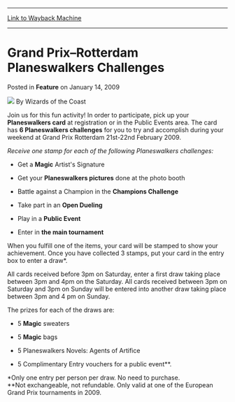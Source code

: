 
---
[Link to Wayback Machine](https://web.archive.org/web/20220929084058/https://magic.wizards.com/en/articles/archive/feature/grand-prix%E2%80%93rotterdam-planeswalkers-challenges-2009-01-14)

[_metadata_:author]:- "Wizards of the Coast"
[_metadata_:description]:- "Join us for this fun activity! In order to participate, pick up your Planeswalkers card at registration or in the Public Events area. The card has 6 Planeswalkers challenges for you to try and accomplish during your weekend at Grand Prix Rotterdam 21st-22nd February 2009."
[_metadata_:generator]:- "Drupal 7 (http://drupal.org)"
[_metadata_:publish_date]:- "2009-01-14"
[_metadata_:title]:- "Grand Prix–Rotterdam Planeswalkers Challenges"
[_metadata_:wayback_capture_timestamp]:- "2022-09-29 08:40:58+00:00"
[_metadata_:wayback_raw_url]:- "https://web.archive.org/web/20220929084058id_/https://magic.wizards.com/en/articles/archive/feature/grand-prix%E2%80%93rotterdam-planeswalkers-challenges-2009-01-14"
[_metadata_:wayback_url]:- "https://magic.wizards.com/en/articles/archive/feature/grand-prix%E2%80%93rotterdam-planeswalkers-challenges-2009-01-14"
---


Grand Prix–Rotterdam Planeswalkers Challenges
=============================================



 Posted in **Feature**
 on January 14, 2009 






![](https://media.magic.wizards.com/styles/auth_small/public/images/person/wizards_author.jpg)
By Wizards of the Coast











Join us for this fun activity! In order to participate, pick up your **Planeswalkers card** at registration or in the Public Events area. The card has **6 Planeswalkers challenges** for you to try and accomplish during your weekend at Grand Prix Rotterdam 21st-22nd February 2009.


*Receive one stamp for each of the following Planeswalkers challenges:*


- Get a **Magic** Artist's Signature

- Get your **Planeswalkers pictures** done at the photo booth

- Battle against a Champion in the **Champions Challenge**

- Take part in an **Open Dueling**

- Play in a **Public Event**

- Enter in **the main tournament**

When you fulfill one of the items, your card will be stamped to show your achievement. Once you have collected 3 stamps, put your card in the entry box to enter a draw\*.


All cards received before 3pm on Saturday, enter a first draw taking place between 3pm and 4pm on the Saturday. All cards received between 3pm on Saturday and 3pm on Sunday will be entered into another draw taking place between 3pm and 4 pm on Sunday.


The prizes for each of the draws are:   


- 5 **Magic**  sweaters

- 5 **Magic**  bags

- 5 Planeswalkers Novels: Agents of Artifice

- 5 Complimentary Entry vouchers for a public event\*\*.

\*Only one entry per person per draw. No need to purchase.   
 \*\*Not exchangeable, not refundable. Only valid at one of the European Grand Prix tournaments in 2009.







